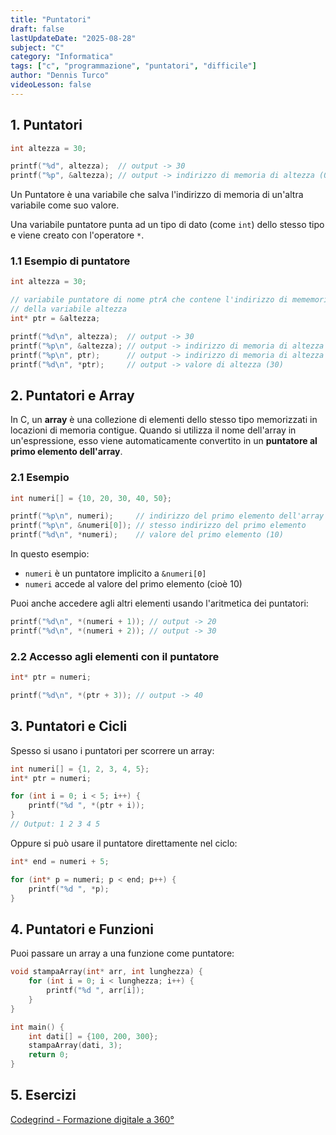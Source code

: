 ```yaml
---
title: "Puntatori"
draft: false
lastUpdateDate: "2025-08-28"
subject: "C"
category: "Informatica"
tags: ["c", "programmazione", "puntatori", "difficile"]
author: "Dennis Turco"
videoLesson: false
---
```


## 1. Puntatori

```c
int altezza = 30;

printf("%d", altezza);  // output -> 30
printf("%p", &altezza); // output -> indirizzo di memoria di altezza (0x7ffe5367e044)
```

Un Puntatore è una variabile che salva l'indirizzo di memoria di un'altra variabile come suo valore.

Una variabile puntatore punta ad un tipo di dato (come `int`) dello stesso tipo e viene creato con l'operatore `*`.

### 1.1 Esempio di puntatore

```c
int altezza = 30;

// variabile puntatore di nome ptrA che contene l'indirizzo di mememoria
// della variabile altezza
int* ptr = &altezza;

printf("%d\n", altezza);  // output -> 30
printf("%p\n", &altezza); // output -> indirizzo di memoria di altezza (0x7ffe5367e044)
printf("%p\n", ptr);      // output -> indirizzo di memoria di altezza (0x7ffe5367e044)
printf("%d\n", *ptr);     // output -> valore di altezza (30)
```

## 2. Puntatori e Array

In C, un **array** è una collezione di elementi dello stesso tipo memorizzati in locazioni di memoria contigue. Quando si utilizza il nome dell'array in un'espressione, esso viene automaticamente convertito in un **puntatore al primo elemento dell'array**.

### 2.1 Esempio

```c
int numeri[] = {10, 20, 30, 40, 50};

printf("%p\n", numeri);     // indirizzo del primo elemento dell'array
printf("%p\n", &numeri[0]); // stesso indirizzo del primo elemento
printf("%d\n", *numeri);    // valore del primo elemento (10)
```

In questo esempio:

- `numeri` è un puntatore implicito a `&numeri[0]`
- `numeri` accede al valore del primo elemento (cioè 10)

Puoi anche accedere agli altri elementi usando l'aritmetica dei puntatori:

```c
printf("%d\n", *(numeri + 1)); // output -> 20
printf("%d\n", *(numeri + 2)); // output -> 30
```

### 2.2 Accesso agli elementi con il puntatore

```c
int* ptr = numeri;

printf("%d\n", *(ptr + 3)); // output -> 40
```

## 3. Puntatori e Cicli

Spesso si usano i puntatori per scorrere un array:

```c
int numeri[] = {1, 2, 3, 4, 5};
int* ptr = numeri;

for (int i = 0; i < 5; i++) {
    printf("%d ", *(ptr + i));
}
// Output: 1 2 3 4 5
```

Oppure si può usare il puntatore direttamente nel ciclo:

```c
int* end = numeri + 5;

for (int* p = numeri; p < end; p++) {
    printf("%d ", *p);
}
```

## 4. Puntatori e Funzioni

Puoi passare un array a una funzione come puntatore:

```c
void stampaArray(int* arr, int lunghezza) {
    for (int i = 0; i < lunghezza; i++) {
        printf("%d ", arr[i]);
    }
}

int main() {
    int dati[] = {100, 200, 300};
    stampaArray(dati, 3);
    return 0;
}

```

## 5. Esercizi

[Codegrind - Formazione digitale a 360°](https://www.codegrind.it/esercizi/c/pointer)
